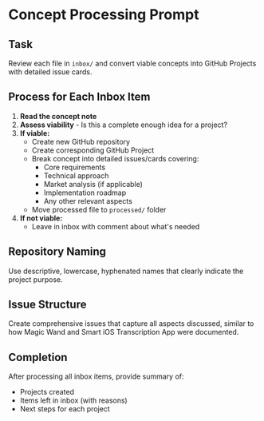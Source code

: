 # Concept Processing Prompt

## Task
Review each file in `inbox/` and convert viable concepts into GitHub Projects with detailed issue cards.

## Process for Each Inbox Item

1. **Read the concept note**
2. **Assess viability** - Is this a complete enough idea for a project?
3. **If viable:**
   - Create new GitHub repository 
   - Create corresponding GitHub Project
   - Break concept into detailed issues/cards covering:
     - Core requirements
     - Technical approach 
     - Market analysis (if applicable)
     - Implementation roadmap
     - Any other relevant aspects
   - Move processed file to `processed/` folder
4. **If not viable:**
   - Leave in inbox with comment about what's needed

## Repository Naming
Use descriptive, lowercase, hyphenated names that clearly indicate the project purpose.

## Issue Structure
Create comprehensive issues that capture all aspects discussed, similar to how Magic Wand and Smart iOS Transcription App were documented.

## Completion
After processing all inbox items, provide summary of:
- Projects created
- Items left in inbox (with reasons)
- Next steps for each project